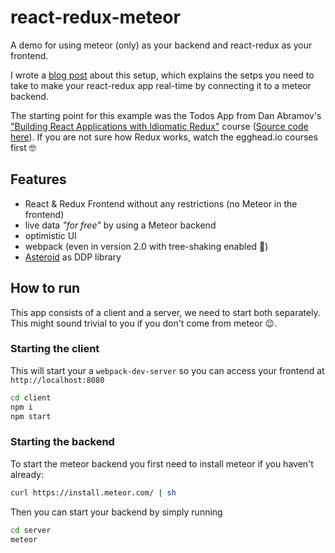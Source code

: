 # react-redux-meteor

A demo for using meteor (only) as your backend and react-redux as your frontend.

I wrote a [blog post]() about this setup, which explains the setps you need to take to make your react-redux app real-time by connecting it to a meteor backend.

The starting point for this example was the Todos App from Dan Abramov's ["Building React Applications with Idiomatic Redux"](https://egghead.io/courses/building-react-applications-with-idiomatic-redux) course ([Source code here](https://github.com/gaearon/todos)). If you are not sure how Redux works, watch the egghead.io courses first 🤓

## Features

- React & Redux Frontend without any restrictions (no Meteor in the frontend)
- live data *"for free"* by using a Meteor backend
- optimistic UI
- webpack (even in version 2.0 with tree-shaking enabled 🎉)
- [Asteroid](https://github.com/mondora/asteroid) as DDP library

## How to run

This app consists of a client and a server, we need to start both separately. This might sound trivial to you if you don't come from meteor 😉.

### Starting the client

This will start your a `webpack-dev-server` so you can access your frontend at `http://localhost:8080`
```sh
cd client
npm i
npm start
```

### Starting the backend

To start the meteor backend you first need to install meteor if you haven't already:
```sh
curl https://install.meteor.com/ | sh
```
Then you can start your backend by simply running
```sh
cd server
meteor
```
